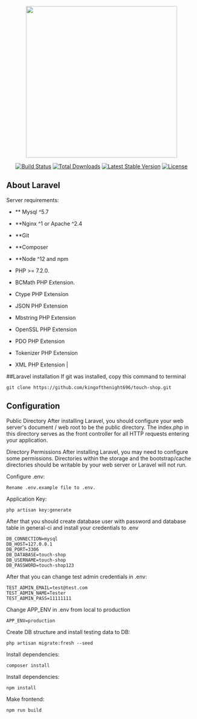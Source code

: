 <p align="center"><img src="https://res.cloudinary.com/dtfbvvkyp/image/upload/v1566331377/laravel-logolockup-cmyk-red.svg" width="400"></p>

<p align="center">
<a href="https://travis-ci.org/laravel/framework"><img src="https://travis-ci.org/laravel/framework.svg" alt="Build Status"></a>
<a href="https://packagist.org/packages/laravel/framework"><img src="https://poser.pugx.org/laravel/framework/d/total.svg" alt="Total Downloads"></a>
<a href="https://packagist.org/packages/laravel/framework"><img src="https://poser.pugx.org/laravel/framework/v/stable.svg" alt="Latest Stable Version"></a>
<a href="https://packagist.org/packages/laravel/framework"><img src="https://poser.pugx.org/laravel/framework/license.svg" alt="License"></a>
</p>

## About Laravel

Server requirements:
- ** Mysql ^5.7
- **Nginx ^1 or Apache ^2.4
- **Git
- **Composer
- **Node ^12 and npm

- PHP >= 7.2.0.
- BCMath PHP Extension.
- Ctype PHP Extension
- JSON PHP Extension
- Mbstring PHP Extension
- OpenSSL PHP Extension
- PDO PHP Extension
- Tokenizer PHP Extension
- XML PHP Extension
|

##Laravel installation
If git was installed, copy this command to terminal 
```
git clone https://github.com/kingofthenight696/touch-shop.git
```

## Configuration

Public Directory
After installing Laravel, you should configure your web server's document / web root to be the public directory. The index.php in this directory serves as the front controller for all HTTP requests entering your application.

Directory Permissions
After installing Laravel, you may need to configure some permissions. Directories within the storage and the bootstrap/cache directories should be writable by your web server or Laravel will not run. 

Configure .env:
```
Rename .env.example file to .env. 
```

Application Key:
```
php artisan key:generate
```

After that you should create database user with password and database table in general-ci and install your credentials to .env
```
DB_CONNECTION=mysql
DB_HOST=127.0.0.1
DB_PORT=3306
DB_DATABASE=touch-shop
DB_USERNAME=touch-shop
DB_PASSWORD=touch-shop123
```

After that you can change test admin credentials in .env:
```
TEST_ADMIN_EMAIL=test@test.com
TEST_ADMIN_NAME=Tester
TEST_ADMIN_PASS=11111111
```

Change APP_ENV in .env from local to production
```
APP_ENV=production

```

Create DB structure and install testing data to DB:
```
php artisan migrate:fresh --seed
```

Install dependencies:
```
composer install
```

Install dependencies:
```
npm install
```

Make frontend:
```
npm run build
```
